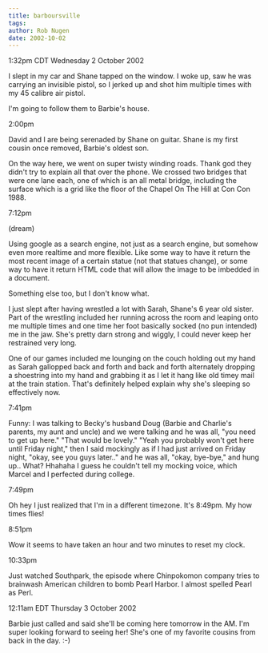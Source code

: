 ```yaml
---
title: barboursville
tags: 
author: Rob Nugen
date: 2002-10-02
---
```


<p class=date>1:32pm CDT Wednesday 2 October 2002</p>

<p>I slept in my car and Shane tapped on the window.  I woke up, saw
he was carrying an invisible pistol, so I jerked up and shot him
multiple times with my 45 calibre air pistol.</p>

<p>I'm going to follow them to Barbie's house.</p>

<p class=date>2:00pm</p>

<p>David and I are being serenaded by Shane on guitar.  Shane is my
first cousin once removed, Barbie's oldest son.</p>

<p>On the way here, we went on super twisty winding roads.  Thank god
they didn't try to explain all that over the phone.  We crossed two
bridges that were one lane each, one of which is an all metal bridge,
including the surface which is a grid like the floor of the Chapel On
The Hill at Con Con 1988.</p>

<p class=date>7:12pm</p>

<p class=note>(dream)</p>

<p class=dream>Using google as a search engine, not just as a search
engine, but somehow even more realtime and more flexible.  Like some
way to have it return the most recent image of a certain statue (not
that statues change), or some way to have it return HTML code that
will allow the image to be imbedded in a document.</p>

<p>Something else too, but I don't know what.</p>

<p>I just slept after having wrestled a lot with Sarah, Shane's 6 year
old sister.  Part of the wrestling included her running across the
room and leaping onto me multiple times and one time her foot
basically socked (no pun intended) me in the jaw.  She's pretty darn
strong and wiggly, I could never keep her restrained very long.</p>

<p>One of our games included me lounging on the couch holding out my
hand as Sarah gallopped back and forth and back and forth alternately
dropping a shoestring into my hand and grabbing it as I let it hang
like old timey mail at the train station.  That's definitely helped
explain why she's sleeping so effectively now.</p>

<p class=date>7:41pm</p>

<p>Funny: I was talking to Becky's husband Doug (Barbie and Charlie's
parents, my aunt and uncle) and we were talking and he was all, "you
need to get up here."  "That would be lovely."  "Yeah you probably
won't get here until Friday night," then I said mockingly as if I had
just arrived on Friday night, "okay, see you guys later.." and he was
all, "okay, bye-bye," and hung up..  What?  Hhahaha I guess he
couldn't tell my mocking voice, which Marcel and I perfected during
college.</p>

<p class=date>7:49pm</p>

<p>Oh hey I just realized that I'm in a different timezone.  It's
8:49pm.  My how times flies!</p>

<p class=date>8:51pm</p>

<p>Wow it seems to have taken an hour and two minutes to reset my
clock.</p>

<p class=date>10:33pm</p>

<p>Just watched Southpark, the episode where Chinpokomon company tries
to brainwash American children to bomb Pearl Harbor.  I almost spelled
Pearl as Perl.</p>

<p class=date>12:11am EDT Thursday 3 October 2002</p>

<p>Barbie just called and said she'll be coming here tomorrow in the
AM.  I'm super looking forward to seeing her!  She's one of my
favorite cousins from back in the day.  :-)</p>

